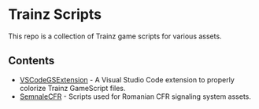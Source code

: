 # Trainz Scripts

This repo is a collection of Trainz game scripts for various assets.

## Contents

- [VSCodeGSExtension](VSCodeGSExtension) - A Visual Studio Code extension to properly colorize Trainz GameScript files.
- [SemnaleCFR](SemnaleCFR) - Scripts used for Romanian CFR signaling system assets.
